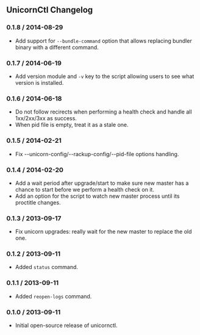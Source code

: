 ## UnicornCtl Changelog

### 0.1.8 / 2014-08-29

* Add support for `--bundle-command` option that allows replacing bundler binary with a different command.

### 0.1.7 / 2014-06-19

* Add version module and `-v` key to the script allowing users to see what version is installed.

### 0.1.6 / 2014-06-18

* Do not follow recirects when performing a health check and handle all 1xx/2xx/3xx as success.
* When pid file is empty, treat it as a stale one.

### 0.1.5 / 2014-02-21

* Fix --unicorn-config/--rackup-config/--pid-file options handling.

### 0.1.4 / 2014-02-20

* Add a wait period after upgrade/start to make sure new master has a chance to start before we perform a health check on it.
* Add an option for the script to watch new master process until its proctitle changes.

### 0.1.3 / 2013-09-17

* Fix unicorn upgrades: really wait for the new master to replace the old one.

### 0.1.2 / 2013-09-11

* Added `status` command.

### 0.1.1 / 2013-09-11

* Added `reopen-logs` command.

### 0.1.0 / 2013-09-11

* Initial open-source release of unicornctl.
